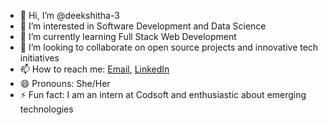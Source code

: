 - 👋 Hi, I’m @deekshitha-3
- 👀 I’m interested in Software Development and Data Science
- 🌱 I’m currently learning Full Stack Web Development
- 💞️ I’m looking to collaborate on open source projects and innovative tech initiatives
- 📫 How to reach me: [Email](mailto:deekshitha1325@gmail.com), [LinkedIn](https://www.linkedin.com/in/deekshitha-m-b02649254)
- 😄 Pronouns: She/Her
- ⚡ Fun fact: I am an intern at Codsoft and enthusiastic about emerging technologies

<!---
deekshitha-3/deekshitha-3 is a ✨ special ✨ repository because its `README.md` (this file) appears on your GitHub profile.
You can click the Preview link to take a look at your changes.
--->
